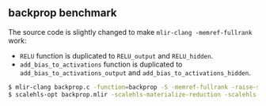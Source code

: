 ## backprop benchmark

The source code is slightly changed to make `mlir-clang -memref-fullrank` work:
- `RELU` function is duplicated to `RELU_output` and `RELU_hidden`.
- `add_bias_to_activations` function is duplicated to `add_bias_to_activations_output` and `add_bias_to_activations_hidden`.

```sh
$ mlir-clang backprop.c -function=backprop -S -memref-fullrank -raise-scf-to-affine -I /usr/lib/clang/10.0.0/include -O0 -subindex-to-subview  > backprop.mlir
$ scalehls-opt backprop.mlir -scalehls-materialize-reduction -scalehls-func-duplication -fold-memref-subview-ops -canonicalize -scalehls-func-preprocess="top-func=backprop" > tmp.mlir
```
